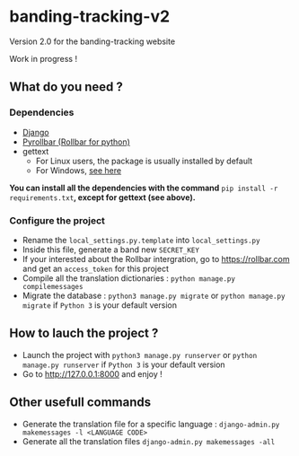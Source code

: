 # banding-tracking-v2
Version 2.0 for the banding-tracking website

Work in progress !

## What do you need ?

### Dependencies

 * [Django](https://www.djangoproject.com/download)
 * [Pyrollbar (Rollbar for python)](https://github.com/rollbar/pyrollbar)
 * gettext
   * For Linux users, the package is usually installed by default
   * For Windows, [see here](https://docs.djangoproject.com/en/1.9/topics/i18n/translation/#gettext-on-windows])

**You can install all the dependencies with the command** `pip install -r requirements.txt`**, except for gettext (see above).**

### Configure the project
* Rename the `local_settings.py.template` into `local_settings.py`
* Inside this file, generate a band new `SECRET_KEY`
* If your interested about the Rollbar intergration, go to https://rollbar.com and get an `access_token` for this project
* Compile all the translation dictionaries : `python manage.py compilemessages`
* Migrate the database : `python3 manage.py migrate` or `python manage.py migrate` if `Python 3` is your default version

## How to lauch the project ?
 * Launch the project with `python3 manage.py runserver` or `python manage.py runserver` if `Python 3` is your default version
 * Go to http://127.0.0.1:8000 and enjoy !

## Other usefull commands
 * Generate the translation file for a specific language : ```django-admin.py makemessages -l <LANGUAGE CODE>```
 * Generate all the translation files ```django-admin.py makemessages -all```
